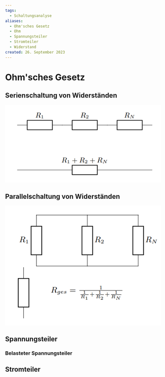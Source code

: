 ```yaml
---
tags:
  - Schaltungsanalyse
aliases:
  - Ohm'sches Gesetz
  - Ohm
  - Spannungsteiler
  - Stromteiler
  - Widerstand
created: 26. September 2023
---
```


# Ohm'sches Gesetz

## Serienschaltung von Widerständen

![](assets/Pasted%20image%2020230926163508.png)

## Parallelschaltung von Widerständen

![](assets/Pasted%20image%2020230926163531.png)

## Spannungsteiler

### Belasteter Spannungsteiler

## Stromteiler
